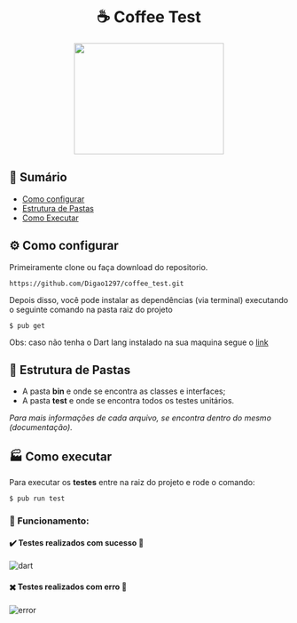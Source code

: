 <h1 align="center">
 &#9749; Coffee Test 
</h1> 

<p align="center">
<img src="https://dwglogo.com/wp-content/uploads/2018/03/Dart_logo.png" height="200" width="270">
</p>

## :bookmark_tabs: Sumário
 - [Como configurar](#gear-como-configurar)
 - [Estrutura de Pastas](#open_file_folder-estrutura-de-pastas)
 - [Como Executar](#factory-como-executar)
 
## :gear: Como configurar
 
 Primeiramente clone ou faça download do repositorio.
 ```
 https://github.com/Digao1297/coffee_test.git
 
```
 Depois disso, você pode instalar as dependências (via terminal) executando o seguinte comando na pasta raiz do projeto
```
$ pub get
```
Obs: caso não tenha o Dart lang instalado na sua maquina segue o [link](https://dart.dev/get-dart)

## :open_file_folder: Estrutura de Pastas
- A pasta __bin__ e onde se encontra as classes e interfaces;
- A pasta __test__ e onde se encontra todos os testes unitários.

_Para mais informações de cada arquivo, se encontra dentro do mesmo (documentação)._

## :factory: Como executar

Para executar os __testes__ entre na raiz do projeto e rode o comando:
```
$ pub run test
```

### :hammer: Funcionamento:

#### :heavy_check_mark: Testes realizados com sucesso :tada:

![dart](https://user-images.githubusercontent.com/30250307/83566499-7af4e000-a4f6-11ea-9b48-45ecfa1d08c7.gif)

#### :heavy_multiplication_x: Testes realizados com erro :triumph:

![error](https://user-images.githubusercontent.com/30250307/83567037-551c0b00-a4f7-11ea-8e2f-29fb26f9e68f.gif)




